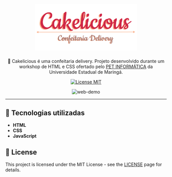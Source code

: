 
<h1 align="center">
<br>
  <img src="assets/logo.png" alt="Cakelicious" width="320">
<br>
</h1>

<p align="center">🎂 Cakelicious é uma confeitaria delivery. Projeto desenvolvido durante um workshop de HTML e CSS ofertado pelo <a href="https://www.din.uem.br/pet">PET INFORMÁTICA</a> da Universidade Estadual de Maringá.</p>

<p align="center">
  <a href="https://opensource.org/licenses/MIT">
    <img src="https://img.shields.io/badge/License-MIT-blue.svg" alt="License MIT">
  </a>
</p>

[//]: # (Add your gifs/images here:)
<div align="center">
  <img src="https://i.ibb.co/Ns5nWny/web.gif" alt="web-demo" height="425">
</div>

<hr />

## 🚀 Tecnologias utilizadas
[//]: # (Add the features of your project here:)

-  **HTML**
-  **CSS** 
-  **JavaScript** 


## 📝 License

This project is licensed under the MIT License - see the [LICENSE](https://opensource.org/licenses/MIT) page for details.
